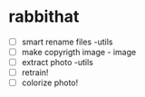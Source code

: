 # rabbithat

- [ ] smart rename files -utils
- [ ] make copyrigth image - image
- [ ] extract photo -utils
- [ ] retrain!
- [ ] colorize photo!
